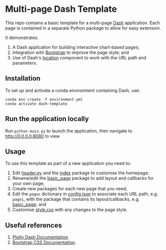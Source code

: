 # Multi-page Dash Template

This repo contains a basic template for a multi-page [Dash](https://dash.plot.ly/) application. Each page is contained in a separate Python package to allow for easy extension.

It demonstrates:

1.  A Dash application for building interactive chart-based pages;
2.  Integration with [Bootstrap](https://getbootstrap.com/) to improve the page style; and
3.  Use of Dash's [location](https://dash.plot.ly/dash-core-components/location) component to work with the URL path and parameters.

## Installation

To set up and activate a conda environment containing Dash, use:

    conda env create -f environment.yml
    conda activate dash-template

## Run the application locally

Run `python main.py` to launch the application, then navigate to http://0.0.0.0:8080 to view.

## Usage

To use this template as part of a new application you need to:

1.  Edit [header.py](header.py) and the [index](index) package to customise the homepage;
2.  Rename/edit the [basic_page](basic_page) package to add layout and callbacks for your own page;
3.  Create new packages for each new page that you need;
4.  Edit the `pages` dictionary in [config.json](config.json) to associate each URL path, e.g. `page1`, with the package that contains its layout/callbacks, e.g. [basic_page](basic_page); and
5.  Customise [style.css](assets/style.css) with any changes to the page style.

## Useful references

1.  [Plotly Dash Documentation](https://dash.plot.ly/).
2.  [Bootstrap CSS Documentation](https://getbootstrap.com/docs/4.0/getting-started/introduction/).
